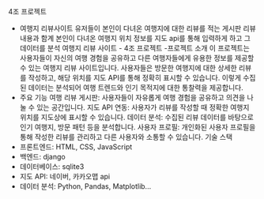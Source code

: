 4조 프로젝트
- 여행지 리뷰사이트
유저들이 본인이 다녀온 여행지에 대한 리뷰를 적는 게시판
리뷰 내용과 함계 본인이 다녀온 여행지 위치 정보를 지도 api를 통해 입력하게 하고 그 데이터를 분석
여행지 리뷰 사이트 - 4조 프로젝트
-프로젝트 소개
이 프로젝트는 사용자들이 자신의 여행 경험을 공유하고 다른 여행자들에게 유용한 정보를 제공할 수 있는 여행지 리뷰 사이트입니다. 사용자들은 방문한 여행지에 대한 상세한 리뷰를 작성하고, 해당 위치를 지도 API를 통해 정확히 표시할 수 있습니다. 이렇게 수집된 데이터는 분석되어 여행 트렌드와 인기 목적지에 대한 통찰력을 제공합니다.
- 주요 기능
여행 리뷰 게시판: 사용자들이 자유롭게 여행 경험을 공유하고 의견을 나눌 수 있는 공간입니다.
지도 API 연동: 사용자가 리뷰를 작성할 때 정확한 여행지 위치를 지도상에 표시할 수 있습니다.
데이터 분석: 수집된 리뷰 데이터를 바탕으로 인기 여행지, 방문 패턴 등을 분석합니다.
사용자 프로필: 개인화된 사용자 프로필을 통해 작성한 리뷰를 관리하고 다른 사용자와 소통할 수 있습니다.
기술 스택
- 프론트엔드: HTML, CSS, JavaScript
- 백엔드: django
- 데이터베이스: sqlite3
- 지도 API: 네이버, 카카오맵 api
- 데이터 분석: Python, Pandas, Matplotlib...
